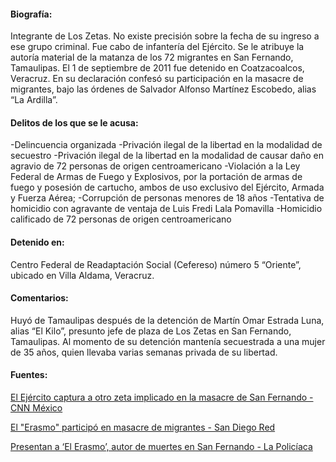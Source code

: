 #### **Biografía:**

Integrante de Los Zetas. No existe precisión sobre la fecha de su ingreso a  ese grupo criminal. Fue cabo de infantería del Ejército.
Se le atribuye la autoría material de la matanza de los 72 migrantes en San Fernando, Tamaulipas. El 1 de septiembre de 2011 fue detenido en Coatzacoalcos, Veracruz. En su declaración confesó su participación en la masacre de migrantes, bajo las órdenes de Salvador Alfonso Martínez Escobedo, alias “La Ardilla”.


#### **Delitos de los que se le acusa:** 

-Delincuencia organizada
-Privación ilegal de la libertad en la modalidad de secuestro
-Privación ilegal de la libertad en la modalidad de causar daño en agravio de 72 personas de origen centroamericano
-Violación a la Ley Federal de Armas de Fuego y Explosivos, por la portación de armas de fuego y posesión de cartucho, ambos de uso exclusivo del Ejército, Armada y Fuerza Aérea;
-Corrupción de personas menores de 18 años
-Tentativa de homicidio con agravante de ventaja de Luis Fredi Lala Pomavilla
-Homicidio calificado de 72 personas de origen centroamericano

#### **Detenido en:**

Centro Federal de Readaptación Social (Cefereso) número 5 “Oriente”, ubicado en Villa Aldama, Veracruz.

#### **Comentarios:**

Huyó de Tamaulipas después de la detención de Martín Omar Estrada Luna, alias “El Kilo”, presunto jefe de plaza de Los Zetas en San Fernando, Tamaulipas. 
Al momento de su detención mantenía secuestrada a una mujer de 35 años, quien llevaba varias semanas privada de su libertad. 


#### **Fuentes:**

[El Ejército captura a otro zeta implicado en la masacre de San Fernando - CNN México](http://mexico.cnn.com/nacional/2011/06/30/el-ejercito-captura-a-otro-zeta-en-relacion-con-la-masacre-de-san-fernando)


[El "Erasmo" participó en masacre de migrantes - San Diego Red](http://www.sandiegored.com/noticias/14472/El-Erasmo-participo-en-masacre-de-migrantes/)

[Presentan a ‘El Erasmo’, autor de muertes en San Fernando - La Policíaca](http://www.lapoliciaca.com/nota-roja/presentan-a-el-erasmo-autor-de-muertes-en-san-fernando/)



